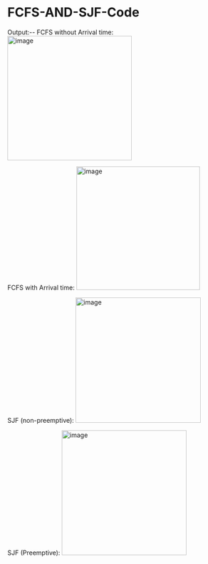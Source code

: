 # FCFS-AND-SJF-Code
Output:--
FCFS without Arrival time: 
<img width="279" alt="image" src="https://user-images.githubusercontent.com/71543091/163097270-143acb01-c500-48a8-a350-f225e4f9f496.png">

FCFS with Arrival time: 
<img width="277" alt="image" src="https://user-images.githubusercontent.com/71543091/163097348-bc6cd1dc-ba49-46c0-9462-12499eec3556.png">

SJF (non-preemptive): 
<img width="281" alt="image" src="https://user-images.githubusercontent.com/71543091/163097439-41c96722-9d5b-47f1-b864-60bdc91113ed.png">

SJF (Preemptive): 
<img width="280" alt="image" src="https://user-images.githubusercontent.com/71543091/163097501-2c89d7aa-a0f3-4323-823e-42ae3ea33a7f.png">

